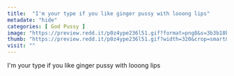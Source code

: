 ```yaml
---
title:  "I'm your type if you like ginger pussy with looong lips"
metadate: "hide"
categories: [ God Pussy ]
image: "https://preview.redd.it/p0z4ype236l51.gif?format=png8&s=3b3b18b0e0eca10e4f5282bce178dfad653da295"
thumb: "https://preview.redd.it/p0z4ype236l51.gif?width=320&crop=smart&format=png8&s=23315adef53161d46aaa918f870d207e25c7fb5e"
visit: ""
---
```

I'm your type if you like ginger pussy with looong lips
